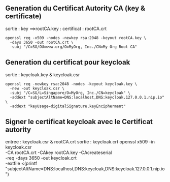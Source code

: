 ## Generation du Certificat Autority CA (key & certificate)
sortie : key ==>rootCA.key
       : certificat : rootCA.crt
```
openssl req -x509 -nodes -newkey rsa:2048 -keyout rootCA.key \
  -days 3650 -out rootCA.crt \
  -subj "/C=SG/OU=www.org/O=MyOrg, Inc./CN=My Org Root CA"
```

## Generation du certificat pour keycloak
sortie : keycloak.key & keycloak.csr
```
openssl req -newkey rsa:2048 -nodes -keyout keycloak.key \
  -new -out keycloak.csr \
  -subj "/C=SG/L=Singapore/O=MyOrg, Inc./CN=keycloak" \
  -addext "subjectAltName=DNS:localhost,DNS:keycloak.127.0.0.1.nip.io" \
  -addext "keyUsage=digitalSignature,keyEncipherment"
```

## Signer le certificat keycloak avec le Certificat autority
entree : keycloak.csr & rootCA.crt
sortie : keycloak.crt
openssl x509 -in keycloak.csr \
  -CA rootCA.crt -CAkey rootCA.key -CAcreateserial \
  -req -days 3650 -out keycloak.crt \
  -extfile <(printf "subjectAltName=DNS:localhost,DNS:keycloak,DNS:keycloak.127.0.0.1.nip.io")
